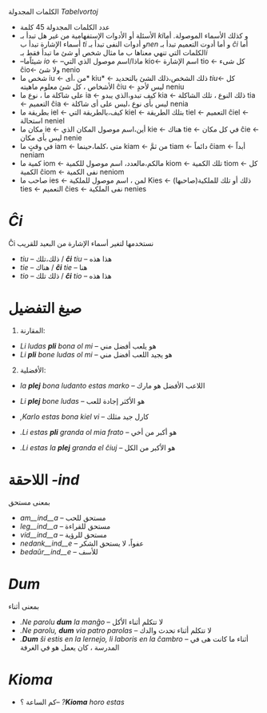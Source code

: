 الكلمات المجدولة *Tabelvortoj*
- عدد الكلمات المجدولة 45 كلمة
- الأسئلة أو الأدوات الإستفهامية من غير هل تبدأ بـ *ki*و كذلك الأسماء الموصولة. أما أسماء الإشارة تبدأ ب *ti* و أدوات النفى تبدأ بـ*nen* و أما أدوت التعميم تبدأ بـ *ĉi*
    أما الكلمات التي تنهي معناها ب ما مثال شخص أو شئ ما تبدأ فقط بـ*i*
- –شيئاًما *io* ← –ماذا/اسم موصول الذي التي kio← اسم الإشارة tio ← كل شىء ĉio← ولا شئ nenio
- شخص ما iu ← من ،أى* kiu* ← ذلك الشخص،ذلك الشئ بالتحديد *tiu*← كل الأشخاص ، كل شئ معلوم ماهيته ĉiu  ← ليس لأحدٍ neniu
- على شاكلة ما ، نوع ما ia ← كيف تبدو،الذي يبدو kia ← ذلك النوع ، تلك الشاكلة tia ← التعميم ĉia ← ليس بأى نوع ،ليس على أى شاكلة nenia
- بطريقة ما iel ← كيف،بالطريقة التي kiel ← بتلك الطريقة tiel ← التعميم ĉiel ← استحالة neniel
- مكان ما ie  ← أين،اسم موصول المكان الذي kie ← هناك tie ← في كل مكان ĉie ← ليس بأى مكان nenie
- في وقتٍ ما iam ← متى ،كلما،حينما kiam ← من ثمَّ tiam ← دائماً ĉiam ← أبداً neniam
- كمية ما iom ← مالكم،مالعدد، اسم موصول للكمية kiom ← تلك الكمية tiom ← كل الكمية ĉiom ← نفى الكمية  neniom
- صاحب ما ies ← لمن ، اسم موصول للملكية Kies ← ذلك أو تلك للملكية(صاحبها) ties ← التعميم ĉies ← نفى الملكية nenies

# *Ĉi*

Ĉi نستخدمها لتغير أسماء الإشارة من البعيد للقريب

- *tiu* – ذلك،تلك      / *__ĉi__ tiu* – هذا هذه
- *tie* – هناك       / *__ĉi__ tie* – هنا 
- *tio* – ذلك تلك / *__ĉi__ tio* – هذا هذه
 

# صيغ التفضيل 

1. المقارنة:	

  - *Li ludas __pli__ bona ol mi* – هو يلعب أفضل مني 
  - *Li __pli__ bone ludas ol mi* – هو يجيد اللعب أفضل مني

2. الأفضلية:	

  - *la __plej__ bona ludanto estas marko* – اللاعب الأفضل هو مارك
  -  *Li __plej__ bone ludas* – هو الأكثر إجادة للعب 


- *,Karlo estas bona kiel vi* – كارل جيد مثلك
- *.Li estas __pli__ granda ol mia frato* – هو أكبر من أخي 
- *.Li estas la __plej__ granda el ĉiuj* – هو الأكبر من الكل 

 # اللاحقة *-ind*

بمعنى مستحق 
- *am__ind__a* – مستحق للحب
- *leg__ind__a* – مستحق للقراءة
- *vid__ind__a* – مستحق للرؤية
- *nedank__ind__e* – عفواً، لا يستحق الشكر
- *bedaŭr__ind__e* –  للأسف


# *Dum* 

بمعنى أثناء
- *.Ne parolu __dum__ la manĝo* – لا تتكلم أثناء الأكل 
- *.Ne parolu, __dum__ via patro parolas* – لا تتكلم أثناء تحدث والدك
- *.__Dum__ ŝi estis en la lernejo, li laboris en la ĉambro* – أثناء ما كانت هى في المدرسة ، كان يعمل هو في الغرفة

 
# *Kioma*

- كم الساعة ؟– *?__Kioma__ horo estas*

 
